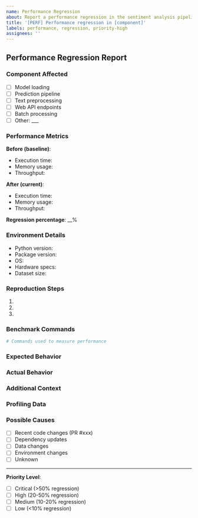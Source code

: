 ```yaml
---
name: Performance Regression
about: Report a performance regression in the sentiment analysis pipeline
title: '[PERF] Performance regression in [component]'
labels: performance, regression, priority-high
assignees: ''
---
```


## Performance Regression Report

### Component Affected
<!-- Select the component experiencing performance degradation -->
- [ ] Model loading
- [ ] Prediction pipeline
- [ ] Text preprocessing  
- [ ] Web API endpoints
- [ ] Batch processing
- [ ] Other: ___

### Performance Metrics
<!-- Provide before/after performance measurements -->

**Before (baseline)**:
- Execution time: 
- Memory usage:
- Throughput:

**After (current)**:
- Execution time:
- Memory usage:
- Throughput:

**Regression percentage**: __%

### Environment Details
- Python version:
- Package version:
- OS:
- Hardware specs:
- Dataset size:

### Reproduction Steps
1. 
2. 
3. 

### Benchmark Commands
```bash
# Commands used to measure performance
```

### Expected Behavior
<!-- What performance was expected based on historical data -->

### Actual Behavior
<!-- What performance is currently observed -->

### Additional Context
<!-- Any additional information about when the regression was first noticed -->

### Profiling Data
<!-- If available, attach profiling output or memory usage graphs -->

### Possible Causes
<!-- Any suspected changes that might have caused the regression -->
- [ ] Recent code changes (PR #xxx)
- [ ] Dependency updates
- [ ] Data changes
- [ ] Environment changes
- [ ] Unknown

---

**Priority Level**: 
- [ ] Critical (>50% regression)
- [ ] High (20-50% regression)  
- [ ] Medium (10-20% regression)
- [ ] Low (<10% regression)